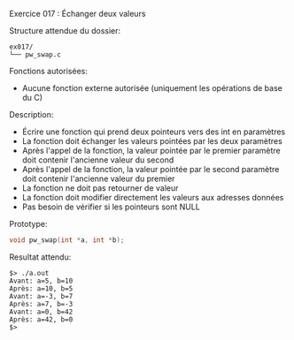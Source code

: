 Exercice 017 : Échanger deux valeurs

Structure attendue du dossier:

```
ex017/
└── pw_swap.c
```

Fonctions autorisées:

- Aucune fonction externe autorisée (uniquement les opérations de base du C)

Description:

- Écrire une fonction qui prend deux pointeurs vers des int en paramètres
- La fonction doit échanger les valeurs pointées par les deux paramètres
- Après l'appel de la fonction, la valeur pointée par le premier paramètre doit contenir l'ancienne valeur du second
- Après l'appel de la fonction, la valeur pointée par le second paramètre doit contenir l'ancienne valeur du premier
- La fonction ne doit pas retourner de valeur
- La fonction doit modifier directement les valeurs aux adresses données
- Pas besoin de vérifier si les pointeurs sont NULL

Prototype:

```c
void pw_swap(int *a, int *b);
```

Resultat attendu:

```
$> ./a.out
Avant: a=5, b=10
Après: a=10, b=5
Avant: a=-3, b=7
Après: a=7, b=-3
Avant: a=0, b=42
Après: a=42, b=0
$>
```
